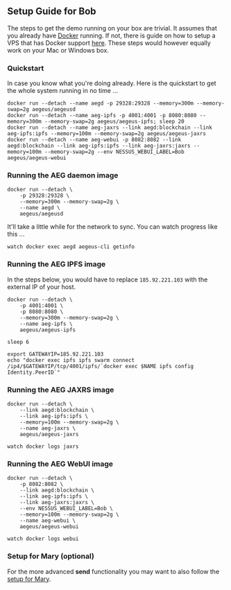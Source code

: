 
## Setup Guide for Bob

The steps to get the demo running on your box are trivial. It assumes that you already have [Docker](https://www.docker.com/community-edition) running.
If not, there is guide on how to setup a VPS that has Docker support [here](../setup/Setup-VPS-Docker.md). These steps would however equally work on your Mac or Windows box.

### Quickstart

In case you know what you're doing already. Here is the quickstart to get the whole system running in no time ...

    docker run --detach --name aegd -p 29328:29328 --memory=300m --memory-swap=2g aegeus/aegeusd
    docker run --detach --name aeg-ipfs -p 4001:4001 -p 8080:8080 --memory=300m --memory-swap=2g aegeus/aegeus-ipfs; sleep 20
    docker run --detach --name aeg-jaxrs --link aegd:blockchain --link aeg-ipfs:ipfs --memory=100m --memory-swap=2g aegeus/aegeus-jaxrs
    docker run --detach --name aeg-webui -p 8082:8082 --link aegd:blockchain --link aeg-ipfs:ipfs --link aeg-jaxrs:jaxrs --memory=100m --memory-swap=2g --env NESSUS_WEBUI_LABEL=Bob aegeus/aegeus-webui

### Running the AEG daemon image

    docker run --detach \
        -p 29328:29328 \
        --memory=300m --memory-swap=2g \
        --name aegd \
        aegeus/aegeusd

It'll take a little while for the network to sync. You can watch progress like this ...

    watch docker exec aegd aegeus-cli getinfo

### Running the AEG IPFS image

In the steps below, you would have to replace `185.92.221.103` with the external IP of your host.

    docker run --detach \
        -p 4001:4001 \
        -p 8080:8080 \
        --memory=300m --memory-swap=2g \
        --name aeg-ipfs \
        aegeus/aegeus-ipfs

    sleep 6

    export GATEWAYIP=185.92.221.103
    echo "docker exec ipfs ipfs swarm connect /ip4/$GATEWAYIP/tcp/4001/ipfs/`docker exec $NAME ipfs config Identity.PeerID`"

### Running the AEG JAXRS image

    docker run --detach \
        --link aegd:blockchain \
        --link aeg-ipfs:ipfs \
        --memory=100m --memory-swap=2g \
        --name aeg-jaxrs \
        aegeus/aegeus-jaxrs

    watch docker logs jaxrs

### Running the AEG WebUI image

    docker run --detach \
        -p 8082:8082 \
        --link aegd:blockchain \
        --link aeg-ipfs:ipfs \
        --link aeg-jaxrs:jaxrs \
        --env NESSUS_WEBUI_LABEL=Bob \
        --memory=100m --memory-swap=2g \
        --name aeg-webui \
        aegeus/aegeus-webui

    watch docker logs webui

### Setup for Mary (optional)

For the more advanced __send__ functionality you may want to also follow the [setup for Mary](Setup-Guide-Mary.md).
